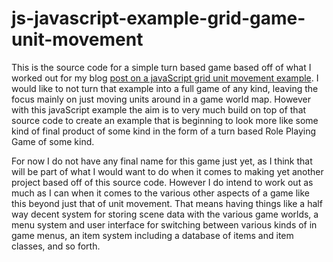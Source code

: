 # js-javascript-example-grid-game-unit-movement

This is the source code for a simple turn based game based off of what I worked out for my blog [post on a javaScript grid unit movement example](https://dustinpfister.github.io/2020/08/11/js-javascript-example-grid-game-unit-movement/). I would like to not turn that example into a full game of any kind, leaving the focus mainly on just moving units around in a game world map. However with this javaScript example the aim is to very much build on top of that source code to create an example that is beginning to look more like some kind of final product of some kind in the form of a turn based Role Playing Game of some kind.

For now I do not have any final name for this game just yet, as I think that will be part of what I would want to do when it comes to making yet another project based off of this source code. However I do intend to work out as much as I can when it comes to the various other aspects of a game like this beyond just that of unit movement. That means having things like a half way decent system for storing scene data with the various game worlds, a menu system and user interface for switching between various kinds of in game menus, an item system including a database of items and item classes, and so forth.